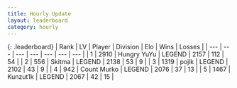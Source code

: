 ```yaml
---
title: Hourly Update
layout: leaderboard
category: hourly
---
```


{: .leaderboard}
| Rank | LV | Player | Division | Elo | Wins | Losses |
| --- | --- | --- | --- | --- | --- | --- |
| <span data-change="0">1</span> | 2910 | <span title="ID: 164871">Hungry YuYu</span> | LEGEND | <span data-change="0">2157</span> | <span data-change="0">112</span> | <span data-change="0">54</span> |
| <span data-change="0">2</span> | 556 | <span title="ID: 402846">Skitma</span> | LEGEND | <span data-change="-10">2138</span> | <span data-change="4">53</span> | <span data-change="2">9</span> |
| <span data-change="0">3</span> | 1319 | <span title="ID: 4783">pojlk</span> | LEGEND | <span data-change="0">2102</span> | <span data-change="0">43</span> | <span data-change="0">9</span> |
| <span data-change="0">4</span> | 942 | <span title="ID: 498323">Count Murko</span> | LEGEND | <span data-change="0">2076</span> | <span data-change="0">37</span> | <span data-change="0">13</span> |
| <span data-change="0">5</span> | 1467 | <span title="ID: 392407">Kunzut1k</span> | LEGEND | <span data-change="0">2067</span> | <span data-change="0">42</span> | <span data-change="0">15</span> |